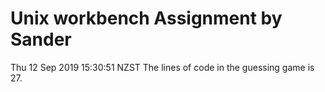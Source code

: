 # Unix workbench Assignment by Sander
Thu 12 Sep 2019 15:30:51 NZST
The lines of code in the guessing game is       27.
